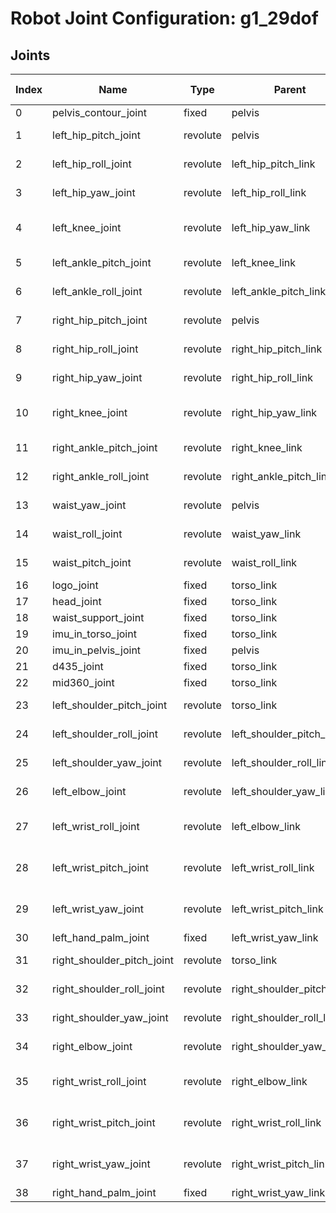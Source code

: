 # Robot Joint Configuration: g1_29dof

## Joints

| Index | Name | Type | Parent | Child | Angle Limits | Force Limits |
|---|---|---|---|---|---|---|
| 0 | pelvis_contour_joint | fixed | pelvis | pelvis_contour_link | N/A | N/A |
| 1 | left_hip_pitch_joint | revolute | pelvis | left_hip_pitch_link | -2.5307 to 2.8798 | -88.0 to 88.0 |
| 2 | left_hip_roll_joint | revolute | left_hip_pitch_link | left_hip_roll_link | -0.5236 to 2.9671 | -88.0 to 88.0 |
| 3 | left_hip_yaw_joint | revolute | left_hip_roll_link | left_hip_yaw_link | -2.7576 to 2.7576 | -88.0 to 88.0 |
| 4 | left_knee_joint | revolute | left_hip_yaw_link | left_knee_link | -0.087267 to 2.8798 | -139.0 to 139.0 |
| 5 | left_ankle_pitch_joint | revolute | left_knee_link | left_ankle_pitch_link | -0.87267 to 0.5236 | -50.0 to 50.0 |
| 6 | left_ankle_roll_joint | revolute | left_ankle_pitch_link | left_ankle_roll_link | -0.2618 to 0.2618 | -50.0 to 50.0 |
| 7 | right_hip_pitch_joint | revolute | pelvis | right_hip_pitch_link | -2.5307 to 2.8798 | -88.0 to 88.0 |
| 8 | right_hip_roll_joint | revolute | right_hip_pitch_link | right_hip_roll_link | -2.9671 to 0.5236 | -88.0 to 88.0 |
| 9 | right_hip_yaw_joint | revolute | right_hip_roll_link | right_hip_yaw_link | -2.7576 to 2.7576 | -88.0 to 88.0 |
| 10 | right_knee_joint | revolute | right_hip_yaw_link | right_knee_link | -0.087267 to 2.8798 | -139.0 to 139.0 |
| 11 | right_ankle_pitch_joint | revolute | right_knee_link | right_ankle_pitch_link | -0.87267 to 0.5236 | -50.0 to 50.0 |
| 12 | right_ankle_roll_joint | revolute | right_ankle_pitch_link | right_ankle_roll_link | -0.2618 to 0.2618 | -50.0 to 50.0 |
| 13 | waist_yaw_joint | revolute | pelvis | waist_yaw_link | -2.618 to 2.618 | -88.0 to 88.0 |
| 14 | waist_roll_joint | revolute | waist_yaw_link | waist_roll_link | -0.52 to 0.52 | -50.0 to 50.0 |
| 15 | waist_pitch_joint | revolute | waist_roll_link | torso_link | -0.52 to 0.52 | -50.0 to 50.0 |
| 16 | logo_joint | fixed | torso_link | logo_link | N/A | N/A |
| 17 | head_joint | fixed | torso_link | head_link | N/A | N/A |
| 18 | waist_support_joint | fixed | torso_link | waist_support_link | N/A | N/A |
| 19 | imu_in_torso_joint | fixed | torso_link | imu_in_torso | N/A | N/A |
| 20 | imu_in_pelvis_joint | fixed | pelvis | imu_in_pelvis | N/A | N/A |
| 21 | d435_joint | fixed | torso_link | d435_link | N/A | N/A |
| 22 | mid360_joint | fixed | torso_link | mid360_link | N/A | N/A |
| 23 | left_shoulder_pitch_joint | revolute | torso_link | left_shoulder_pitch_link | -3.0892 to 2.6704 | -25.0 to 25.0 |
| 24 | left_shoulder_roll_joint | revolute | left_shoulder_pitch_link | left_shoulder_roll_link | -1.5882 to 2.2515 | -25.0 to 25.0 |
| 25 | left_shoulder_yaw_joint | revolute | left_shoulder_roll_link | left_shoulder_yaw_link | -2.618 to 2.618 | -25.0 to 25.0 |
| 26 | left_elbow_joint | revolute | left_shoulder_yaw_link | left_elbow_link | -1.0472 to 2.0944 | -25.0 to 25.0 |
| 27 | left_wrist_roll_joint | revolute | left_elbow_link | left_wrist_roll_link | -1.972222054 to 1.972222054 | -25.0 to 25.0 |
| 28 | left_wrist_pitch_joint | revolute | left_wrist_roll_link | left_wrist_pitch_link | -1.614429558 to 1.614429558 | -5.0 to 5.0 |
| 29 | left_wrist_yaw_joint | revolute | left_wrist_pitch_link | left_wrist_yaw_link | -1.614429558 to 1.614429558 | -5.0 to 5.0 |
| 30 | left_hand_palm_joint | fixed | left_wrist_yaw_link | left_rubber_hand | N/A | N/A |
| 31 | right_shoulder_pitch_joint | revolute | torso_link | right_shoulder_pitch_link | -3.0892 to 2.6704 | -25.0 to 25.0 |
| 32 | right_shoulder_roll_joint | revolute | right_shoulder_pitch_link | right_shoulder_roll_link | -2.2515 to 1.5882 | -25.0 to 25.0 |
| 33 | right_shoulder_yaw_joint | revolute | right_shoulder_roll_link | right_shoulder_yaw_link | -2.618 to 2.618 | -25.0 to 25.0 |
| 34 | right_elbow_joint | revolute | right_shoulder_yaw_link | right_elbow_link | -1.0472 to 2.0944 | -25.0 to 25.0 |
| 35 | right_wrist_roll_joint | revolute | right_elbow_link | right_wrist_roll_link | -1.972222054 to 1.972222054 | -25.0 to 25.0 |
| 36 | right_wrist_pitch_joint | revolute | right_wrist_roll_link | right_wrist_pitch_link | -1.614429558 to 1.614429558 | -5.0 to 5.0 |
| 37 | right_wrist_yaw_joint | revolute | right_wrist_pitch_link | right_wrist_yaw_link | -1.614429558 to 1.614429558 | -5.0 to 5.0 |
| 38 | right_hand_palm_joint | fixed | right_wrist_yaw_link | right_rubber_hand | N/A | N/A |
